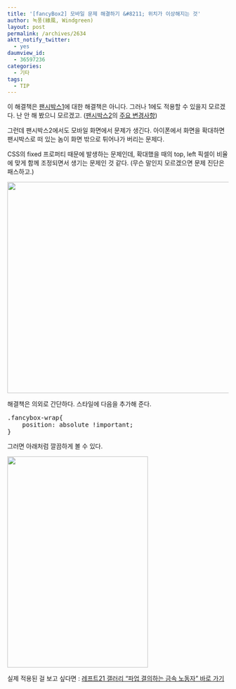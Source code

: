 ```yaml
---
title: '[fancyBox2] 모바일 문제 해결하기 &#8211; 위치가 이상해지는 것'
author: 녹풍(綠風, Windgreen)
layout: post
permalink: /archives/2634
aktt_notify_twitter:
  - yes
daumview_id:
  - 36597236
categories:
  - 기타
tags:
  - TIP
---
```

이 해결책은 [팬시박스1][1]에 대한 해결책은 아니다. 그러나 1에도 적용할 수 있을지 모르겠다. 난 안 해 봤으니 모르겠고. ([팬시박스2][2]의 [주요 변경사항][3])

그런데 팬시박스2에서도 모바일 화면에서 문제가 생긴다. 아이폰에서 화면을 확대하면 팬시박스로 떠 있는 놈이 화면 밖으로 튀어나가 버리는 문제다.

CSS의 fixed 프로퍼티 때문에 발생하는 문제인데, 확대했을 때의 top, left 픽셀이 비율에 맞게 함께 조정되면서 생기는 문제인 것 같다. (무슨 말인지 모르겠으면 문제 진단은 패스하고.)

<img class="aligncenter" src="https://dl.dropbox.com/u/15546257/blog/mytory/fancybox2-problem/problem.png" alt="" width="640" height="480" />

해결책은 의외로 간단하다. 스타일에 다음을 추가해 준다.

<pre class="brush: css; gutter: true; first-line: 1">.fancybox-wrap{
	position: absolute !important;
}</pre>

그러면 아래처럼 깔끔하게 볼 수 있다.

<img class="aligncenter" src="https://dl.dropbox.com/u/15546257/blog/mytory/fancybox2-problem/resolved.png" alt="" width="320" height="480" />

실제 적용된 걸 보고 싶다면 : [레프트21 갤러리 &#8220;파업 결의하는 금속 노동자&#8221; 바로 가기][4]

 [1]: http://fancybox.net
 [2]: http://fancyapps.com/fancybox/
 [3]: http://mytory.net/archives/599 "최고의 jQuery 갤러리 플러그인, fancyBox2 – 새로운 기능은?"
 [4]: http://photo.left21.com:8080/photo_issue.php?title_no=636